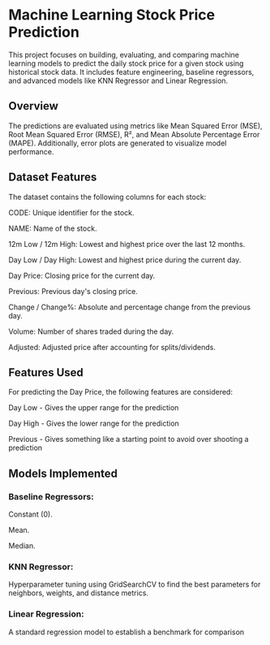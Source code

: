 # Machine Learning Stock Price Prediction
This project focuses on building, evaluating, and comparing machine learning models to predict the daily stock price for a given stock using historical stock data. It includes feature engineering, baseline regressors, and advanced models like KNN Regressor and Linear Regression.
## Overview
The predictions are evaluated using metrics like Mean Squared Error (MSE), Root Mean Squared Error (RMSE), R², and Mean Absolute Percentage Error (MAPE). Additionally, error plots are generated to visualize model performance.
## Dataset Features
The dataset contains the following columns for each stock:

CODE: Unique identifier for the stock.

NAME: Name of the stock.

12m Low / 12m High: Lowest and highest price over the last 12 months.

Day Low / Day High: Lowest and highest price during the current day.

Day Price: Closing price for the current day.

Previous: Previous day's closing price.

Change / Change%: Absolute and percentage change from the previous day.

Volume: Number of shares traded during the day.

Adjusted: Adjusted price after accounting for splits/dividends.

## Features Used
For predicting the Day Price, the following features are considered:

Day Low - Gives the upper range for the prediction

Day High - Gives the lower range for the prediction

Previous - Gives something like a starting point to avoid over shooting a prediction

## Models Implemented

### Baseline Regressors:

Constant (0).

Mean.

Median.

### KNN Regressor:

Hyperparameter tuning using GridSearchCV to find the best parameters for neighbors, weights, and distance metrics.

### Linear Regression:

A standard regression model to establish a benchmark for comparison


